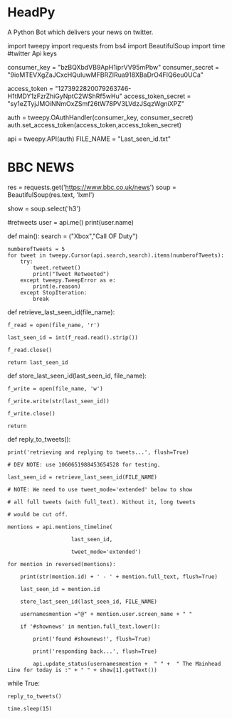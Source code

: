 # HeadPy
A Python Bot which delivers your news on twitter.

import tweepy
import requests
from bs4 import BeautifulSoup
import time
#twitter Api keys

consumer_key = "bzBQXbdVB9ApH1iprVV95mPbw"
consumer_secret = "9ioMTEVXgZaJCxcHQuIuwMFBRZIRua918XBaDrO4FIQ6eu0UCa"

access_token = "1273922820079263746-H1tMDY1zFzrZhiGyNptC2WShRf5wHu"
access_token_secret = "sy1eZTyjJMOiNNmOxZSmf26tW78PV3LVdzJSqzWgniXPZ"

auth = tweepy.OAuthHandler(consumer_key, consumer_secret)
auth.set_access_token(access_token,access_token_secret)

api = tweepy.API(auth)
FILE_NAME = "Last_seen_id.txt"

# BBC NEWS
res = requests.get('https://www.bbc.co.uk/news')
soup = BeautifulSoup(res.text, 'lxml')

show = soup.select('h3')

#retweets
user = api.me()
print(user.name)

def main():
    search = ("Xbox","Call OF Duty")

    numberofTweets = 5
    for tweet in tweepy.Cursor(api.search,search).items(numberofTweets):
        try:
            tweet.retweet()
            print("Tweet Retweeted")
        except tweepy.TweepError as e:
            print(e.reason)
        except StopIteration:
            break



def retrieve_last_seen_id(file_name):

    f_read = open(file_name, 'r')

    last_seen_id = int(f_read.read().strip())

    f_read.close()

    return last_seen_id



def store_last_seen_id(last_seen_id, file_name):

    f_write = open(file_name, 'w')

    f_write.write(str(last_seen_id))

    f_write.close()

    return



def reply_to_tweets():

    print('retrieving and replying to tweets...', flush=True)

    # DEV NOTE: use 1060651988453654528 for testing.

    last_seen_id = retrieve_last_seen_id(FILE_NAME)

    # NOTE: We need to use tweet_mode='extended' below to show

    # all full tweets (with full_text). Without it, long tweets

    # would be cut off.

    mentions = api.mentions_timeline(

                        last_seen_id,

                        tweet_mode='extended')

    for mention in reversed(mentions):

        print(str(mention.id) + ' - ' + mention.full_text, flush=True)

        last_seen_id = mention.id

        store_last_seen_id(last_seen_id, FILE_NAME)

        usernamesmention ="@" + mention.user.screen_name + " "

        if '#shownews' in mention.full_text.lower():

            print('found #shownews!', flush=True)

            print('responding back...', flush=True)

            api.update_status(usernamesmention +  " " +  " The Mainhead Line for today is :" + " " + show[1].getText())



while True:

    reply_to_tweets()

    time.sleep(15)
